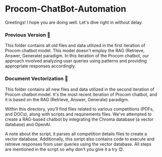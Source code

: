 # Procom-ChatBot-Automation

Greetings! I hope you are doing well. Let's dive right in without delay.

### Previous Version 📁
This folder contains all old files and data utilized in the first iteration of Procom 
chatbot model. This model doesn't employ the RAG (Retrieve, Answer, Generate) paradigm. 
In this iteration of the Procom chatbot, our approach involved analyzing user queries 
using patterns and providing appropriate responses accordingly.

### Document Vectorization 📁
This folder contains all new files and data utilized in the second iteration of Procom 
chatbot model. It's the most recent iteration of Procom chatbot, and it is based on
the RAG (Retrieve, Answer, Generate) paradigm. 

Within this directory, you'll find files related to various competitions (PDFs, and DOCs), 
along with scripts and requirements files. We've attempted to create a RAG-based chatbot by 
integrating the Chroma database (a vector database) and OpenAI.

A note about the script, it parses all competition details files to create a vector database. 
Additionally, this sxript also contains code to execute and retrieve responses from user queries 
using the vector database. All steps are mentioned in the script so why don't you give it a try 😊.